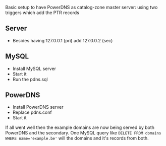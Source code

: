 Basic setup to have PowerDNS as catalog-zone master server:
using two triggers which add the PTR records

## Server
- Besides having 127.0.0.1 (pri) add 127.0.0.2 (sec)

## MySQL
- Install MySQL server
- Start it
- Run the pdns.sql

## PowerDNS
- Install PowerDNS server
- Replace pdns.conf
- Start it

If all went well then the example domains are now being served by both PowerDNS and the secondary.
One MySQL query like `DELETE FROM domains WHERE name='example.be'` will the domains and it's records from both.
